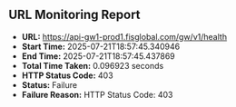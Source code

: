 ## URL Monitoring Report

- **URL:** https://api-gw1-prod1.fisglobal.com/gw/v1/health
- **Start Time:** 2025-07-21T18:57:45.340946
- **End Time:** 2025-07-21T18:57:45.437869
- **Total Time Taken:** 0.096923 seconds
- **HTTP Status Code:** 403
- **Status:** Failure
- **Failure Reason:** HTTP Status Code: 403

